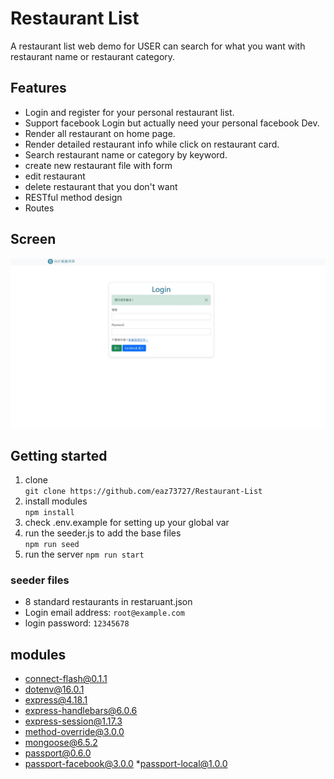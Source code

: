 # Restaurant List

 A restaurant list web demo for USER can search for what you want with restaurant name or restaurant category.

## Features
* Login and register for your personal restaurant list.
* Support facebook Login but actually need your personal facebook Dev.  
* Render all restaurant on home page.
* Render detailed restaurant info while click on restaurant card.
* Search restaurant name or category by keyword.
* create new restaurant file with form
* edit restaurant
* delete restaurant that you don't want
* RESTful method design
* Routes
## Screen
![image](https://github.com/eaz73727/Restaurant-List/blob/main/%E8%9E%A2%E5%B9%95%E6%93%B7%E5%8F%96%E7%95%AB%E9%9D%A2%202022-08-27%20201128.jpg)
## Getting started
1. clone  
 `git clone https://github.com/eaz73727/Restaurant-List`
2. install modules  
 `npm install`
3. check .env.example for setting up your global var 
4. run the seeder.js to add the base files  
 `npm run seed`
5. run the server
 `npm run start`
### seeder files
* 8 standard restaurants in restaruant.json
* Login email address: `root@example.com`
* login password: `12345678`

## modules  
* connect-flash@0.1.1
* dotenv@16.0.1
* express@4.18.1
* express-handlebars@6.0.6
* express-session@1.17.3
* method-override@3.0.0
* mongoose@6.5.2
* passport@0.6.0
* passport-facebook@3.0.0
*passport-local@1.0.0
